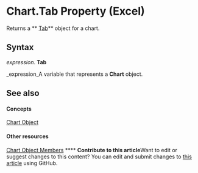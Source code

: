 
# Chart.Tab Property (Excel)

Returns a  ** [Tab](c6555e96-b96e-54d8-b8c6-5ab13c256d97.md)** object for a chart.


## Syntax

 _expression_. **Tab**

 _expression_A variable that represents a  **Chart** object.


## See also


#### Concepts


 [Chart Object](179c32ce-49bd-6f36-ea12-89fb5443f3ea.md)
#### Other resources


 [Chart Object Members](a3f8ac44-02d6-6f3f-b5e0-23f4bd5d6baf.md)
****   **Contribute to this article**Want to edit or suggest changes to this content? You can edit and submit changes to  [this article](https://github.com/jhershey00/VBA_Excel_Test/OpenXMLCon/articles/bda235b7-d7c1-e901-718e-4d8215433021.md) using GitHub.

